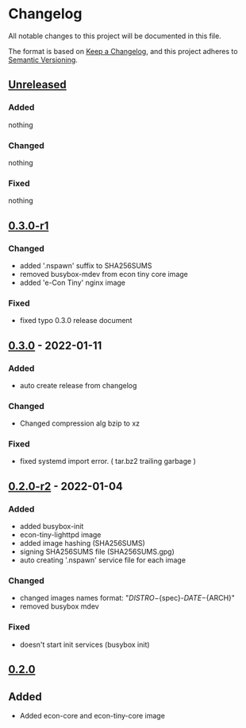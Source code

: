 # Changelog
All notable changes to this project will be documented in this file.

The format is based on [Keep a Changelog](https://keepachangelog.com/en/1.0.0/),
and this project adheres to [Semantic Versioning](https://semver.org/spec/v2.0.0.html).

## [Unreleased]

### Added

nothing

### Changed

nothing

### Fixed

nothing


## [0.3.0-r1]

### Changed

* added '.nspawn' suffix to SHA256SUMS
* removed busybox-mdev from econ tiny core image
* added 'e-Con Tiny' nginx image

### Fixed

* fixed typo 0.3.0 release document


## [0.3.0] - 2022-01-11

### Added 

* auto create release from changelog

### Changed

* Changed compression alg bzip to xz

### Fixed

* fixed systemd import error. ( tar.bz2 trailing garbage )


## [0.2.0-r2] - 2022-01-04

### Added

* added busybox-init
* econ-tiny-lighttpd image
* added image hashing (SHA256SUMS)
* signing SHA256SUMS file (SHA256SUMS.gpg)
* auto creating '.nspawn' service file for each image

### Changed

* changed images names format: "${DISTRO}-${spec}-${DATE}-${ARCH}"
* removed busybox mdev

### Fixed

* doesn't start init services (busybox init)


## [0.2.0]

## Added

* Added econ-core and econ-tiny-core image


[Unreleased]: https://github.com/mofm/meta-econ/compare/0.3.0-r1...HEAD
[0.3.0-r1]: https://github.com/mofm/meta-econ/compare/0.3.0-r1...0.3.0
[0.3.0]: https://github.com/mofm/meta-econ/compare/0.3.0...0.2.0-r2
[0.2.0-r2]: https://github.com/mofm/meta-econ/compare/0.2.0-r2...0.2.0
[0.2.0]: https://github.com/mofm/meta-econ/releases/tag/0.2.0
